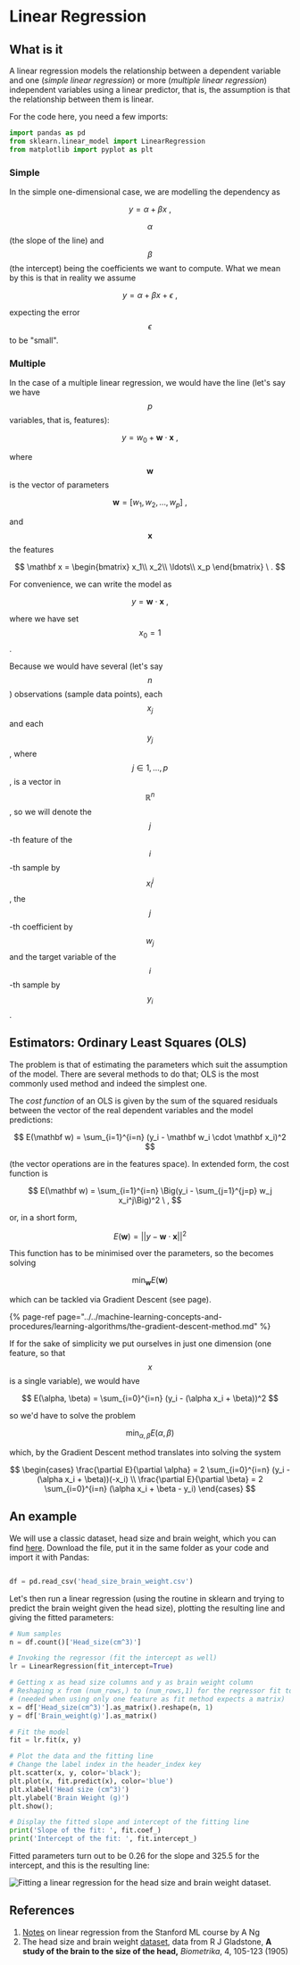 # Linear Regression

## What is it

A linear regression models the relationship between a dependent variable and one \(_simple linear regression_\) or more \(_multiple linear regression_\) independent variables using a linear predictor, that is, the assumption is that the relationship between them is linear.

For the code here, you need a few imports:

```python
import pandas as pd
from sklearn.linear_model import LinearRegression
from matplotlib import pyplot as plt
```

### Simple

In the simple one-dimensional case, we are modelling the dependency as

$$
y = \alpha + \beta x \ ,
$$

$$\alpha$$\(the slope of the line\) and$$\beta$$\(the intercept\) being the coefficients we want to compute. What we mean by this is that in reality we assume

$$
y = \alpha + \beta x + \epsilon \ ,
$$

expecting the error$$\epsilon$$to be "small".

### Multiple

In the case of a multiple linear regression, we would have the line \(let's say we have$$p$$variables, that is, features\):

$$
y = w_0 + \mathbf{w} \cdot \mathbf{x} \ ,
$$

where$$\mathbf{w}$$is the vector of parameters

$$
\mathbf w = [w_1, w_2, \ldots, w_p] \ ,
$$

and $$\mathbf{x}$$ the features

$$
\mathbf x =
    \begin{bmatrix}
         x_1\\
         x_2\\
         \ldots\\
         x_p
 \end{bmatrix} \ .
$$

For convenience, we can write the model as

$$
y = \mathbf w \cdot \mathbf x \ ,
$$

where we have set $$x_0 = 1$$ .

Because we would have several \(let's say$$n$$\) observations \(sample data points\), each$$x_j$$and each$$y_j$$, where$$j \in {1, \ldots ,p}$$, is a vector in$$\mathbb R^n$$, so we will denote the $$j$$-th feature of the $$i$$-th sample by$$x_i^j$$, the $$j$$-th coefficient by$$w_j$$and the target variable of the$$i$$-th sample by$$y_i$$.

## Estimators: Ordinary Least Squares \(OLS\)

The problem is that of estimating the parameters which suit the assumption of the model. There are several methods to do that; OLS is the most commonly used method and indeed the simplest one.

The _cost function_ of an OLS is given by the sum of the squared residuals between the vector of the real dependent variables and the model predictions:

$$
E(\mathbf w) = \sum_{i=1}^{i=n} (y_i - \mathbf w_i \cdot \mathbf x_i)^2
$$

\(the vector operations are in the features space\). In extended form, the cost function is

$$
E(\mathbf w) = \sum_{i=1}^{i=n} \Big(y_i - \sum_{j=1}^{j=p} w_j x_i^j\Big)^2 \ ,
$$

or, in a short form,

$$
E(\mathbf w) = ||y - \mathbf w \cdot \mathbf x||^2
$$

This function has to be minimised over the parameters, so the becomes solving

$$
\min_{\mathbf w} E(\mathbf w)
$$

which can be tackled via Gradient Descent \(see page\).

{% page-ref page="../../machine-learning-concepts-and-procedures/learning-algorithms/the-gradient-descent-method.md" %}

If for the sake of simplicity we put ourselves in just one dimension \(one feature, so that$$x$$is a single variable\), we would have

$$
E(\alpha, \beta) = \sum_{i=0}^{i=n} (y_i - (\alpha x_i + \beta))^2
$$

so we'd have to solve the problem

$$
\min_{\alpha, \beta} E(\alpha, \beta)
$$

which, by the Gradient Descent method translates into solving the system

$$
\begin{cases} 
    \frac{\partial E}{\partial \alpha} = 2 \sum_{i=0}^{i=n} (y_i - (\alpha x_i + \beta))(-x_i) \\ 
     \frac{\partial E}{\partial \beta} = 2 \sum_{i=0}^{i=n} (\alpha x_i + \beta - y_i)
\end{cases}
$$

## An example

We will use a classic dataset, head size and brain weight, which you can find [here](linear-regression.md#references). Download the file, put it in the same folder as your code and import it with Pandas:

```python

df = pd.read_csv('head_size_brain_weight.csv')
```

Let's then run a linear regression \(using the routine in sklearn and trying to predict the brain weight given the head size\), plotting the resulting line and giving the fitted parameters:

```python
# Num samples
n = df.count()['Head_size(cm^3)']

# Invoking the regressor (fit the intercept as well)
lr = LinearRegression(fit_intercept=True)

# Getting x as head size columns and y as brain weight column
# Reshaping x from (num_rows,) to (num_rows,1) for the regressor fit to work 
# (needed when using only one feature as fit method expects a matrix)
x = df['Head_size(cm^3)'].as_matrix().reshape(n, 1)
y = df['Brain_weight(g)'].as_matrix()

# Fit the model
fit = lr.fit(x, y)

# Plot the data and the fitting line
# Change the label index in the header_index key
plt.scatter(x, y, color='black');
plt.plot(x, fit.predict(x), color='blue')
plt.xlabel('Head size (cm^3)')
plt.ylabel('Brain Weight (g)')
plt.show();

# Display the fitted slope and intercept of the fitting line
print('Slope of the fit: ', fit.coef_)
print('Intercept of the fit: ', fit.intercept_)
```

Fitted parameters turn out to be 0.26 for the slope and 325.5 for the intercept, and this is the resulting line:

![Fitting a linear regression for the head size and brain weight dataset.](../../.gitbook/assets/linreg.png)

## References

1. [Notes](http://cs229.stanford.edu/notes/cs229-notes1.pdf) on linear regression from the Stanford ML course by A Ng
2. The head size and brain weight [dataset](http://users.stat.ufl.edu/~winner/data/brainhead.txt), data from R J Gladstone, **A study of the brain to the size of the head,** _Biometrika_, 4, 105-123 \(1905\)



